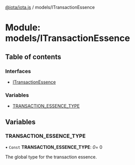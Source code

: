 [@iota/iota.js](../README.md) / models/ITransactionEssence

# Module: models/ITransactionEssence

## Table of contents

### Interfaces

- [ITransactionEssence](../interfaces/models_itransactionessence.itransactionessence.md)

### Variables

- [TRANSACTION\_ESSENCE\_TYPE](models_itransactionessence.md#transaction_essence_type)

## Variables

### TRANSACTION\_ESSENCE\_TYPE

• `Const` **TRANSACTION\_ESSENCE\_TYPE**: *0*= 0

The global type for the transaction essence.
